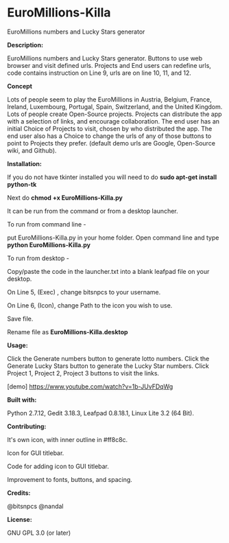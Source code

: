 # EuroMillions-Killa
EuroMillions numbers and Lucky Stars generator

**Description:**

EuroMillions numbers and Lucky Stars generator.
Buttons to use web browser and visit defined urls.
Projects and End users can redefine urls, code contains instruction on Line 9, urls are on line 10, 11, and 12.

**Concept**

Lots of people seem to play the EuroMillions in Austria, Belgium, France, Ireland, Luxembourg, Portugal, Spain, Switzerland, and the United Kingdom.
Lots of people create Open-Source projects.
Projects can distribute the app with a selection of links, and encourage collaboration.
The end user has an initial Choice of Projects to visit, chosen by who distributed the app.
The end user also has a Choice to change the urls of any of those buttons to point to Projects they prefer.
(default demo urls are Google, Open-Source wiki, and Github).

**Installation:** 

If you do not have tkinter installed you will need to do **sudo apt-get install python-tk**

Next do **chmod +x EuroMillions-Killa.py**

It can be run from the command or from a desktop launcher.

To run from command line -

put EuroMillions-Killa.py in your home folder.
Open command line and type **python EuroMillions-Killa.py**

To run from desktop -

Copy/paste the code in the launcher.txt into a blank leafpad file on your desktop.

On Line 5, (Exec) , change bitsnpcs to your username.

On Line 6, (Icon), change Path to the icon you wish to use.

Save file.

Rename file as **EuroMillions-Killa.desktop**

**Usage:**

Click the Generate numbers button to generate lotto numbers.
Click the Generate Lucky Stars button to generate the Lucky Star numbers.
Click Project 1, Project 2, Project 3 buttons to visit the links.

[demo] https://www.youtube.com/watch?v=1b-JUvFDqWg

**Built with:**

Python 2.7.12, Gedit 3.18.3, Leafpad 0.8.18.1, Linux Lite 3.2 (64 Bit).

**Contributing:** 

It's own icon, with inner outline in #ff8c8c.

Icon for GUI titlebar.

Code for adding icon to GUI titlebar.

Improvement to fonts, buttons, and spacing. 


**Credits:**

@bitsnpcs 
@nandal

**License:**

GNU GPL 3.0 (or later)
